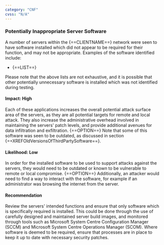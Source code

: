 ```yaml
---
category: "CNF"
cvss: "N/A"
---
```

### Potentially Inappropriate Server Software
A number of servers within the {==CLIENTNAME==} network were seen to have software installed which did not appear to be required for their function, and may not be appropriate. Examples of the software identified include:

 * {==LIST==}

Please note that the above lists are not exhaustive, and it is possible that other potentially unnecessary software is installed which was not identified during testing.
#### Impact: High
Each of these applications increases the overall potential attack surface area of the servers, as they are all potential targets for remote and local attack. They also increase the administrative overhead involved in maintaining the servers' patch levels, and provide additional avenues for data infiltration and exfiltration. {==OPTION==} Note that some of this software was seen to be outdated, as discussed in section {==XREFOldVersionsOfThirdPartySoftware==}.
#### Likelihood: Low
In order for the installed software to be used to support attacks against the servers, they would need to be outdated or known to be vulnerable to remote or local compromise. {==OPTION==} Additionally, an attacker would need to find a way to interact with the software, for example if an administrator was browsing the internet from the server.
#### Recommendation
Review the servers' intended functions and ensure that only software which is specifically required is installed. This could be done through the use of carefully designed and maintained server build images, and monitored through tools such as Microsoft System Centre Configuration Manager (SCCM) and Microsoft System Centre Operations Manager (SCOM). Where software is deemed to be required, ensure that processes are in place to keep it up to date with necessary security patches.
